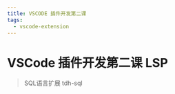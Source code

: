 ```yaml
---
title: VSCODE 插件开发第二课
tags:
  - vscode-extension
---
```

# VSCode 插件开发第二课 LSP

> SQL语言扩展 tdh-sql
 
 